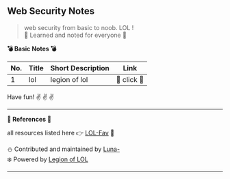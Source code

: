 ## Web Security Notes
> web security from basic to noob. LOL !  
:syringe: Learned and noted for everyone :syringe:



**:bomb: Basic Notes :bomb:**

| No. |Title| Short Description | Link |
|--|--|--|--|
| 1 | lol | legion of lol | :paperclip: click :paperclip: |



Have fun! :v: :v: :v:

---
**:muscle: References :muscle:**  

all resources listed here :point_right: [LOL-Fav](http://location-href.com/lol-fav/)  :page_facing_up:

:snowman: Contributed and maintained by [Luna-](https://twitter.com/art0flunam00n)  
:snowflake: Powered by [Legion of LOL](http://location-href.com)

---
